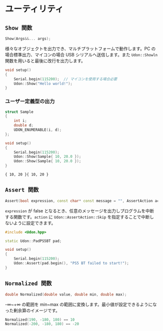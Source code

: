 # ユーティリティ

## `Show 関数`

```cpp
Show(Args&&... args);
```

様々なオブジェクトを出力でき、マルチプラットフォームで動作します。PC の場合標準出力、マイコンの場合 USB シリアルへ送信します。また `Udon::Showln` 関数を用いると最後に改行を出力します。

```cpp
void setup()
{
    Serial.begin(115200);  // マイコンを使用する場合必要
    Udon::Show("Hello world!");
}
```

### ユーザー定義型の出力

```cpp
struct Sample
{
    int i;
    double d;
    UDON_ENUMERABLE(i, d);
};

void setup()
{
    Serial.begin(115200);
    Udon::Show(Sample{ 10, 20.0 });
    Udon::Show(Sample{ 10, 20.0 });
}
```

```
{ 10, 20 }{ 10, 20 }
```

## `Assert 関数`

```cpp
Assert(bool expression, const char* const message = "", AssertAction action = AssertAction::Abort);
```

`expression` が false となるとき、任意のメッセージを出力しプログラムを中断する関数です。`action` に `Udon::AssertAction::Skip` を指定することで中断しないように設定できます。

```cpp
#include <Udon.hpp>

static Udon::PadPS5BT pad;

void setup()
{
    Serial.begin(115200);
    Udon::Assert(pad.begin(), "PS5 BT failed to start!");
}
```

## `Normalized 関数`

```cpp
double Normalized(double value, double min, double max);
```

-∞~+∞ の範囲を min~max の範囲に変換します。最小値が設定できるようになった剰余算のイメージです。

```cpp
Normalized(190, -180, 180) == 10
Normalized(-200, -180, 180) == -20
```
